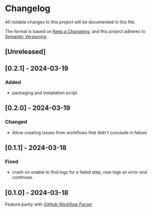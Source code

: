 # Changelog

All notable changes to this project will be documented in this file.

The format is based on [Keep a Changelog](https://keepachangelog.com/en/1.1.0/),
and this project adheres to [Semantic Versioning](https://semver.org/spec/v2.0.0.html).

## [Unreleased]

## [0.2.1] - 2024-03-19

### Added

- packaging and installation script

## [0.2.0] - 2024-03-19

### Changed
- Allow creating issues from workflows that didn't conclude in failure

## [0.1.1] - 2024-03-18

### Fixed
- crash on unable to find logs for a failed step, now logs an error and continues.

## [0.1.0] - 2024-03-18
Feature parity with [GitHub Workflow Parser](https://crates.io/crates/gh-workflow-parser)
